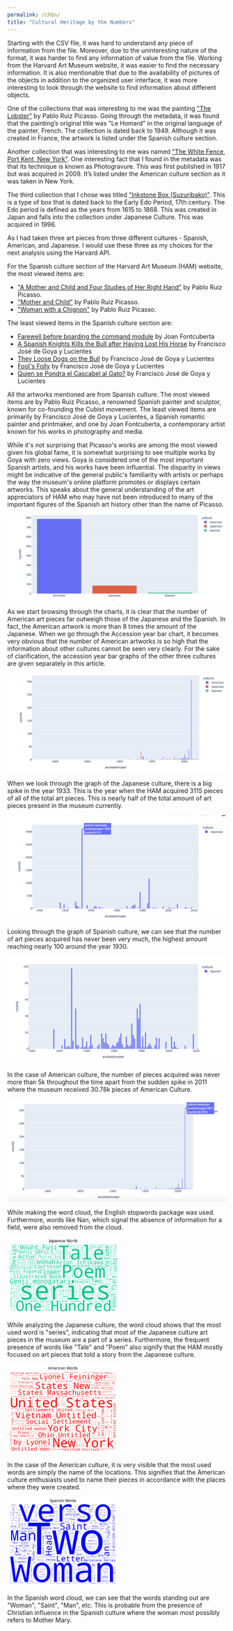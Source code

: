 ```yaml
---
permalink: /chbn/
title: "Cultural Heritage by the Numbers"
---
```


Starting with the CSV file, it was hard to understand any piece of information from the file. Moreover, due to the uninteresting nature of the format, it was harder to find any information of value from the file. Working from the Harvard Art Museum website, it was easier to find the necessary information. It is also mentionable that due to the availability of pictures of the objects in addition to the organized user interface, it was more interesting to look through the website to find information about different objects.

One of the collections that was interesting to me was the painting ["The Lobster"](https://hvrd.art/o/278689) by Pablo Ruiz Picasso. Going through the metadata, it was found that the painting’s original title was "Le Homard" in the original language of the painter, French. The collection is dated back to 1949. Although it was created in France, the artwork is listed under the Spanish culture section.

Another collection that was interesting to me was named ["The White Fence, Port Kent, New York"](https://hvrd.art/o/331744). One interesting fact that I found in the metadata was that its technique is known as Photogravure. This was first published in 1917 but was acquired in 2009. It’s listed under the American culture section as it was taken in New York.

The third collection that I chose was titled ["Inkstone Box (Suzuribako)"](https://hvrd.art/o/200514). This is a type of box that is dated back to the Early Edo Period, 17th century. The Edo period is defined as the years from 1615 to 1868. This was created in Japan and falls into the collection under Japanese Culture. This was acquired in 1996.

As I had taken three art pieces from three different cultures - Spanish, American, and Japanese. I would use these three as my choices for the next analysis using the Harvard API.

For the Spanish culture section of the Harvard Art Museum (HAM) website, the most viewed items are:

- ["A Mother and Child and Four Studies of Her Right Hand"](https://harvardartmuseums.org/collections/object/299997) by Pablo Ruiz Picasso.
- ["Mother and Child"](https://harvardartmuseums.org/collections/object/299993) by Pablo Ruiz Picasso.
- ["Woman with a Chignon"](https://harvardartmuseums.org/collections/object/229046) by Pablo Ruiz Picasso.

The least viewed items in the Spanish culture section are:

- [Farewell before boarding the command module](https://www.harvardartmuseums.org/collections/object/49921) by Joan Fontcuberta
- [A Spanish Knights Kills the Bull after Having Lost His Horse](https://www.harvardartmuseums.org/collections/object/277220) by Francisco José de Goya y Lucientes
- [They Loose Dogs on the Bull](https://www.harvardartmuseums.org/collections/object/277714) by Francisco José de Goya y Lucientes
- [Fool's Folly](https://www.harvardartmuseums.org/collections/object/342804) by Francisco José de Goya y Lucientes
- [Quien se Pondra el Cascabel al Gato?](https://www.harvardartmuseums.org/collections/object/370276) by Francisco José de Goya y Lucientes

All the artworks mentioned are from Spanish culture. The most viewed items are by Pablo Ruiz Picasso, a renowned Spanish painter and sculptor, known for co-founding the Cubist movement. The least viewed items are primarily by Francisco José de Goya y Lucientes, a Spanish romantic painter and printmaker, and one by Joan Fontcuberta, a contemporary artist known for his works in photography and media.

While it's not surprising that Picasso's works are among the most viewed given his global fame, it is somewhat surprising to see multiple works by Goya with zero views. Goya is considered one of the most important Spanish artists, and his works have been influential. The disparity in views might be indicative of the general public's familiarity with artists or perhaps the way the museum's online platform promotes or displays certain artworks. This speaks about the general understanding of the art appreciators of HAM who may have not been introduced to many of the important figures of the Spanish art history other than the name of Picasso. 

<img src="/assets/images/number_all.png" style="zoom:50%"/>

As we start browsing through the charts, it is clear that the number of American art pieces far outweigh those of the Japanese and the Spanish. In fact, the American artwork is more than 8 times the amount of the Japanese. When we go through the Accession year bar chart, it becomes very obvious that the number of American artworks is so high that the information about other cultures cannot be seen very clearly. For the sake of clarification, the accession year bar graphs of the other three cultures are given separately in this article.

<img src="/assets/images/Accession_year_all.png" style="zoom:50%"/>

When we look through the graph of the Japanese culture, there is a big spike in the year 1933. This is the year when the HAM acquired 3115 pieces of all of the total art pieces. This is nearly half of the total amount of art pieces present in the museum currently.

<img src="/assets/images/accession_year_japanese.png" style="zoom:50%"/>

Looking through the graph of Spanish culture, we can see that the number of art pieces acquired has never been very much, the highest amount reaching nearly 100 around the year 1930. 

<img src="/assets/images/accession_year_spanish.png" style="zoom:50%"/>

In the case of American culture, the number of pieces acquired was never more than 5k throughout the time apart from the sudden spike in 2011 where the museum received 30.78k pieces of American Culture.

<img src="/assets/images/accession_year_american.png" style="zoom:50%"/>

While making the word cloud, the English stopwords package was used. Furthermore, words like Nan, which signal the absence of information for a field, were also removed from the cloud.

<img src="/assets/images/Japanese.png" style="zoom:50%"/>

While analyzing the Japanese culture, the word cloud shows that the most used word is "series", indicating that most of the Japanese culture art pieces in the museum are a part of a series. Furthermore, the frequent presence of words like "Tale" and "Poem" also signify that the HAM mostly focused on art pieces that told a story from the Japanese culture.

<img src="/assets/images/American.png" style="zoom:50%"/>

In the case of the American culture, it is very visible that the most used words are simply the name of the locations. This signifies that the American culture enthusiasts used to name their pieces in accordance with the places where they were created.

<img src="/assets/images/Spanish.png" style="zoom:50%"/>

In the Spanish word cloud, we can see that the words standing out are "Woman", "Saint", "Man", etc. This is probable from the presence of Christian influence in the Spanish culture where the woman most possibly refers to Mother Mary.
